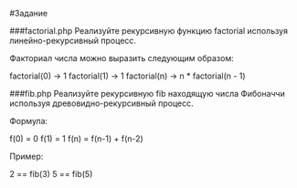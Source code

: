 #Задание

###factorial.php
Реализуйте рекурсивную функцию factorial используя линейно-рекурсивный процесс.

Факториал числа можно выразить следующим образом:

factorial(0) -> 1
factorial(1) -> 1
factorial(n) -> n * factorial(n - 1)

###fib.php
Реализуйте рекурсивную fib находящую числа Фибоначчи используя древовидно-рекурсивный процесс.

Формула:

f(0) = 0
f(1) = 1
f(n) = f(n-1) + f(n-2)

Пример:

2 == fib(3)
5 == fib(5)

